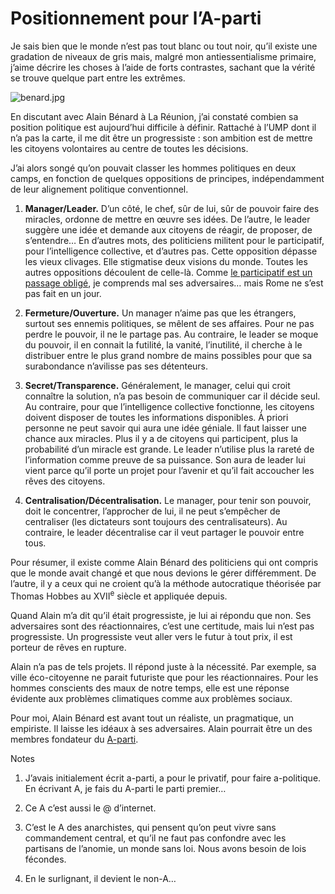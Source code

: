 # Positionnement pour l’A-parti

Je sais bien que le monde n’est pas tout blanc ou tout noir, qu’il existe une gradation de niveaux de gris mais, malgré mon antiessentialisme primaire, j’aime décrire les choses à l’aide de forts contrastes, sachant que la vérité se trouve quelque part entre les extrêmes.

![benard.jpg](https://tcrouzet.com/images_tc/2007/12/benard.jpg)

En discutant avec Alain Bénard à La Réunion, j’ai constaté combien sa position politique est aujourd’hui difficile à définir. Rattaché à l’UMP dont il n’a pas la carte, il me dit être un progressiste : son ambition est de mettre les citoyens volontaires au centre de toutes les décisions.

J’ai alors songé qu’on pouvait classer les hommes politiques en deux camps, en fonction de quelques oppositions de principes, indépendamment de leur alignement politique conventionnel.

1. **Manager/Leader.** D’un côté, le chef, sûr de lui, sûr de pouvoir faire des miracles, ordonne de mettre en œuvre ses idées. De l’autre, le leader suggère une idée et demande aux citoyens de réagir, de proposer, de s’entendre… En d’autres mots, des politiciens militent pour le participatif, pour l’intelligence collective, et d’autres pas. Cette opposition dépasse les vieux clivages. Elle stigmatise deux visions du monde. Toutes les autres oppositions découlent de celle-là. Comme [le participatif est un passage obligé](https://tcrouzet.com/2007/11/29/pourquoi-le-participatif-est-vital/), je comprends mal ses adversaires… mais Rome ne s’est pas fait en un jour.

2. **Fermeture/Ouverture.** Un manager n’aime pas que les étrangers, surtout ses ennemis politiques, se mêlent de ses affaires. Pour ne pas perdre le pouvoir, il ne le partage pas. Au contraire, le leader se moque du pouvoir, il en connait la futilité, la vanité, l’inutilité, il cherche à le distribuer entre le plus grand nombre de mains possibles pour que sa surabondance n’avilisse pas ses détenteurs.

3. **Secret/Transparence.** Généralement, le manager, celui qui croit connaître la solution, n’a pas besoin de communiquer car il décide seul. Au contraire, pour que l’intelligence collective fonctionne, les citoyens doivent disposer de toutes les informations disponibles. À priori personne ne peut savoir qui aura une idée géniale. Il faut laisser une chance aux miracles. Plus il y a de citoyens qui participent, plus la probabilité d’un miracle est grande. Le leader n’utilise plus la rareté de l’information comme preuve de sa puissance. Son aura de leader lui vient parce qu’il porte un projet pour l’avenir et qu’il fait accoucher les rêves des citoyens.

4. **Centralisation/Décentralisation.** Le manager, pour tenir son pouvoir, doit le concentrer, l’approcher de lui, il ne peut s’empêcher de centraliser (les dictateurs sont toujours des centralisateurs). Au contraire, le leader décentralise car il veut partager le pouvoir entre tous.

Pour résumer, il existe comme Alain Bénard des politiciens qui ont compris que le monde avait changé et que nous devions le gérer différemment. De l’autre, il y a ceux qui ne croient qu’à la méthode autocratique théorisée par Thomas Hobbes au XVII<sup>e</sup> siècle et appliquée depuis.

Quand Alain m’a dit qu’il était progressiste, je lui ai répondu que non. Ses adversaires sont des réactionnaires, c’est une certitude, mais lui n’est pas progressiste. Un progressiste veut aller vers le futur à tout prix, il est porteur de rêves en rupture.

Alain n’a pas de tels projets. Il répond juste à la nécessité. Par exemple, sa ville éco-citoyenne ne parait futuriste que pour les réactionnaires. Pour les hommes conscients des maux de notre temps, elle est une réponse évidente aux problèmes climatiques comme aux problèmes sociaux.

Pour moi, Alain Bénard est avant tout un réaliste, un pragmatique, un empiriste. Il laisse les idéaux à ses adversaires. Alain pourrait être un des membres fondateur du [A-parti](https://tcrouzet.com/2007/11/16/la-ligne-droite-n%e2%80%99est-pas-le-plus-court-chemin/).

Notes

1. J’avais initialement écrit a-parti, a pour le privatif, pour faire a-politique. En écrivant A, je fais du A-parti le parti premier…

2. Ce A c’est aussi le @ d’internet.

3. C’est le A des anarchistes, qui pensent qu’on peut vivre sans commandement central, et qu’il ne faut pas confondre avec les partisans de l’anomie, un monde sans loi. Nous avons besoin de lois fécondes.

4. En le surlignant, il devient le non-A…